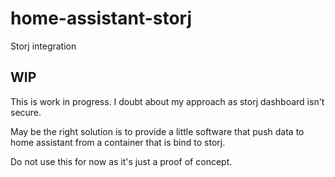 # home-assistant-storj
Storj integration

## WIP
This is work in progress. I doubt about my approach as storj dashboard isn't secure.

May be the right solution is to provide a little software that push data to home assistant from a container that is bind to storj.

Do not use this for now as it's just a proof of concept.
